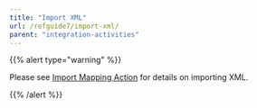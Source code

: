 ```yaml
---
title: "Import XML"
url: /refguide7/import-xml/
parent: "integration-activities"
---
```


{{% alert type="warning" %}}

Please see [Import Mapping Action](/refguide7/import-mapping-action/) for details on importing XML.

{{% /alert %}}
